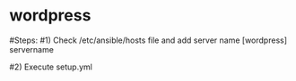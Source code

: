 # wordpress
#Steps:
#1) Check /etc/ansible/hosts file and add server name 
[wordpress]
servername

#2) Execute setup.yml 
